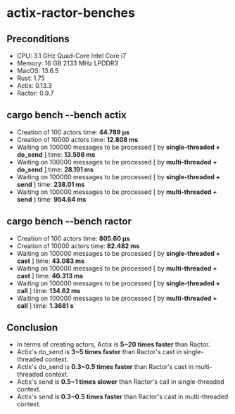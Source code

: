 # actix-ractor-benches

## Preconditions

- CPU: 3.1 GHz Quad-Core Intel Core i7
- Memory: 16 GB 2133 MHz LPDDR3
- MacOS: 13.6.5
- Rust: 1.75
- Actix: 0.13.3
- Ractor: 0.9.7

## cargo bench --bench actix

- Creation of 100 actors time: **44.789 µs**
- Creation of 10000 actors time: **12.808 ms**
- Waiting on 100000 messages to be processed [ by **single-threaded + do_send** ] time: **13.598 ms**
- Waiting on 100000 messages to be processed [ by **multi-threaded + do_send** ] time: **28.191 ms**
- Waiting on 100000 messages to be processed [ by **single-threaded + send** ] time: **238.01 ms**
- Waiting on 100000 messages to be processed [ by **multi-threaded + send** ] time: **954.64 ms**

## cargo bench --bench ractor

- Creation of 100 actors time: **805.60 µs**
- Creation of 10000 actors time: **82.482 ms**
- Waiting on 100000 messages to be processed [ by **single-threaded + cast** ] time: **43.083 ms**
- Waiting on 100000 messages to be processed [ by **multi-threaded + cast** ] time: **40.313 ms**
- Waiting on 100000 messages to be processed [ by **single-threaded + call** ] time: **134.62 ms**
- Waiting on 100000 messages to be processed [ by **multi-threaded + call** ] time: **1.3681 s**

## Conclusion

- In terms of creating actors, Actix is **5~20 times faster** than Ractor.
- Actix's do_send is **3~5 times faster** than Ractor's cast in single-threaded context.
- Actix's do_send is **0.3~0.5 times faster** than Ractor's cast in multi-threaded context.
- Actix's send is **0.5~1 times slower** than Ractor's call in single-threaded context.
- Actix's send is **0.3~0.5 times faster** than Ractor's cast in multi-threaded context.
